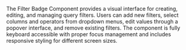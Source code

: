 The Filter Badge Component provides a visual interface for creating, editing, and managing query filters. Users can add new filters, select columns and operators from dropdown menus, edit values through a popover interface, and remove existing filters. The component is fully keyboard accessible with proper focus management and includes responsive styling for different screen sizes.

<!-- Generated from commit: 79a40e7709f2e4fa689738a9a88fa16c9636cad0 -->
